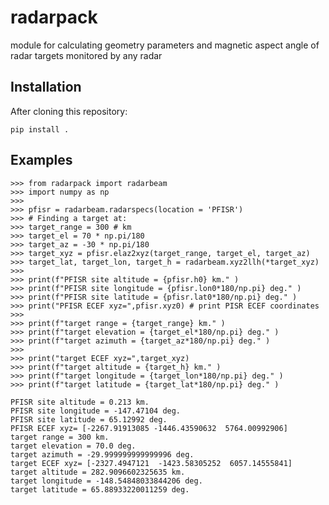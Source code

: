 # radarpack
module for calculating geometry parameters and magnetic aspect angle of radar targets monitored by any radar

Installation
------------
After cloning this repository:

    pip install .

Examples
--------

    >>> from radarpack import radarbeam
    >>> import numpy as np
    >>> 
    >>> pfisr = radarbeam.radarspecs(location = 'PFISR')
    >>> # Finding a target at:
    >>> target_range = 300 # km
    >>> target_el = 70 * np.pi/180
    >>> target_az = -30 * np.pi/180
    >>> target_xyz = pfisr.elaz2xyz(target_range, target_el, target_az)
    >>> target_lat, target_lon, target_h = radarbeam.xyz2llh(*target_xyz)
    >>> 
    >>> print(f"PFISR site altitude = {pfisr.h0} km." )
    >>> print(f"PFISR site longitude = {pfisr.lon0*180/np.pi} deg." )
    >>> print(f"PFISR site latitude = {pfisr.lat0*180/np.pi} deg." )
    >>> print("PFISR ECEF xyz=",pfisr.xyz0) # print PISR ECEF coordinates 
    >>> 
    >>> print(f"target range = {target_range} km." )
    >>> print(f"target elevation = {target_el*180/np.pi} deg." )
    >>> print(f"target azimuth = {target_az*180/np.pi} deg." )
    >>> 
    >>> print("target ECEF xyz=",target_xyz)
    >>> print(f"target altitude = {target_h} km." )
    >>> print(f"target longitude = {target_lon*180/np.pi} deg." )
    >>> print(f"target latitude = {target_lat*180/np.pi} deg." )
    
    PFISR site altitude = 0.213 km.
    PFISR site longitude = -147.47104 deg.
    PFISR site latitude = 65.12992 deg.
    PFISR ECEF xyz= [-2267.91913085 -1446.43590632  5764.00992906]
    target range = 300 km.
    target elevation = 70.0 deg.
    target azimuth = -29.999999999999996 deg.
    target ECEF xyz= [-2327.4947121  -1423.58305252  6057.14555841]
    target altitude = 282.9096602325635 km.
    target longitude = -148.54848033844206 deg.
    target latitude = 65.88933220011259 deg.

